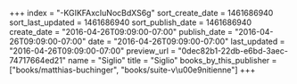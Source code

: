 +++
index = "-KGIKFAxcIuNocBdXS6g"
sort_create_date = 1461686940
sort_last_updated = 1461686940
sort_publish_date = 1461686940
create_date = "2016-04-26T09:09:00-07:00"
publish_date = "2016-04-26T09:09:00-07:00"
date = "2016-04-26T09:09:00-07:00"
last_updated = "2016-04-26T09:09:00-07:00"
preview_url = "0dec82b1-22db-e6bd-3aec-74717664ed21"
name = "Siglio"
title = "Siglio"
books_by_this_publisher = ["books/matthias-buchinger", "books/suite-v\u00e9nitienne"]
+++
